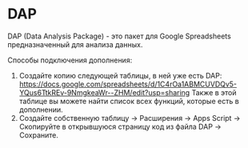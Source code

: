# DAP
DAP (Data Analysis Package) - это пакет для Google Spreadsheets предназначенный для анализа данных.

Способы подключения дополнения:
1) Создайте копию следующей таблицы, в ней уже есть DAP:
  https://docs.google.com/spreadsheets/d/1C4rOa1ABMCUVDQv5-YQus6TtkREv-9NmgkeaWr--ZHM/edit?usp=sharing
Также в этой таблице вы можете найти список всех функций, которые есть в дополнении.
2) Создайте собственную таблицу -> Расширения -> Apps Script -> Скопируйте в открывшуюся страницу код из файла DAP -> Сохраните.
